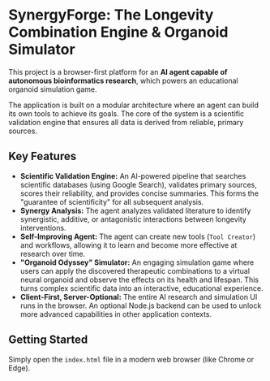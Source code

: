 # SynergyForge: The Longevity Combination Engine & Organoid Simulator

This project is a browser-first platform for an **AI agent capable of autonomous bioinformatics research**, which powers an educational organoid simulation game.

The application is built on a modular architecture where an agent can build its own tools to achieve its goals. The core of the system is a scientific validation engine that ensures all data is derived from reliable, primary sources.

## Key Features

*   **Scientific Validation Engine:** An AI-powered pipeline that searches scientific databases (using Google Search), validates primary sources, scores their reliability, and provides concise summaries. This forms the "guarantee of scientificity" for all subsequent analysis.
*   **Synergy Analysis:** The agent analyzes validated literature to identify synergistic, additive, or antagonistic interactions between longevity interventions.
*   **Self-Improving Agent:** The agent can create new tools (`Tool Creator`) and workflows, allowing it to learn and become more effective at research over time.
*   **"Organoid Odyssey" Simulator:** An engaging simulation game where users can apply the discovered therapeutic combinations to a virtual neural organoid and observe the effects on its health and lifespan. This turns complex scientific data into an interactive, educational experience.
*   **Client-First, Server-Optional:** The entire AI research and simulation UI runs in the browser. An optional Node.js backend can be used to unlock more advanced capabilities in other application contexts.

## Getting Started

Simply open the `index.html` file in a modern web browser (like Chrome or Edge).

